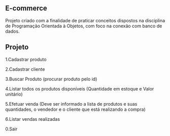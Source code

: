 ## E-commerce 

Projeto criado com a finalidade de praticar conceitos dispostos na disciplina de Programação Orientada à Objetos, com foco na conexão com banco de dados. 

## Projeto

1.Cadastrar produto

2.Cadastrar cliente

3.Buscar Produto (procurar produto pelo id)

4.Listar todos os produtos disponíveis (Quantidade em estoque e Valor unitário)

5.Efetuar venda (Deve ser informado a lista de produtos e suas quantidades, o vendedor e o cliente que está realizando a compra)

6.Listar vendas realizadas

0.Sair 
